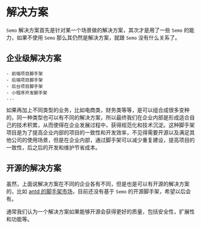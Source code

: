 # 解决方案

`Semo` 解决方案首先是针对某一个场景做的解决方案，其次才是用了一些 `Semo` 的能力，如果不使用 `Semo` 那么其仍然是解决方案，就跟 `Semo` 没有什么关系了。

## 企业级解决方案

```
- 前端项目脚手架
- 后端项目脚手架
- 后台项目脚手架
- 小程序开发脚手架
...
```

如果再加上不同类型的业务，比如电商类，财务类等等，是可以组合成很多变种的，同一种类型也可以有不同的解决方案，所以最终我们在企业内部是形成适合自己的技术积累，从而使得在企业发展过程中，获得规范化和技术沉淀。这种脚手架项目是为了提高企业内部的项目的一致性和开发效率，不见得需要开源以及满足其他公司的使用场景，但是在企业内部，通过脚手架可以减少重复建设，提高项目的一致性，后之后的开发和维护节省成本。

## 开源的解决方案

虽然，上面说解决方案在不同的企业各有不同，但是也是可以有开源的解决方案的，比如 [antd 的脚手架市场](https://scaffold.ant.design/)，目前还没有基于 `Semo` 的开源脚手架，希望以后会有。

通常我们认为一个解决方案如果能够开源会获得更好的质量，包括安全性，扩展性和功能等。
